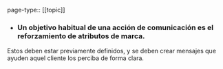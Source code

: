 page-type:: [[topic]]
- ### Un objetivo habitual de una acción de comunicación es el reforzamiento de atributos de marca.

Estos deben estar previamente definidos, y se deben crear mensajes que ayuden aquel cliente los perciba de forma clara.



